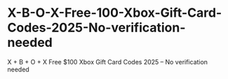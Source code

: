 # X-B-O-X-Free-100-Xbox-Gift-Card-Codes-2025-No-verification-needed
X + B + O + X Free $100 Xbox Gift Card Codes 2025 – No verification needed
